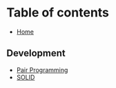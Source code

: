 # Table of contents

* [Home](README.md)

## Development

* [Pair Programming](docs/development/pair-programming.md)
* [SOLID](docs/development/solid.md)
